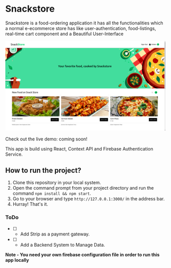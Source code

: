# Snackstore

Snackstore is a food-ordering application it has all the functionalities which a normal e-ecommerce store has like user-authentication, food-listings, real-time cart component and a Beautiful User-Interface

![IMG](./screenshot.png)

Check out the live demo: coming soon!

This app is build using React, Context API and Firebase Authentication Service.

## How to run the project?

1. Clone this repository in your local system.
2. Open the command prompt from your project directory and run the command `npm install && npm start`.
3. Go to your browser and type `http://127.0.0.1:3000/` in the address bar.
4. Hurray! That's it.

### ToDo

- [ ] - Add Strip as a payment gateway.
- [ ] - Add a Backend System to Manage Data.

**Note - You need your own firebase configuration file in order to run this app locally**
